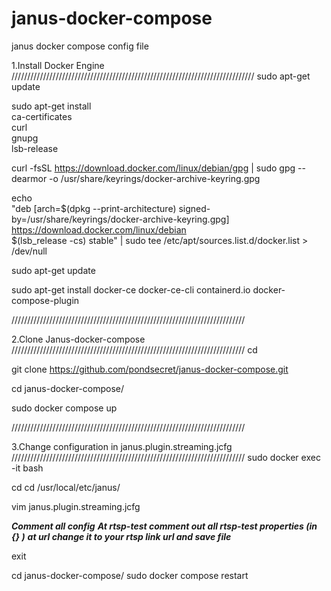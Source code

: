 # janus-docker-compose
janus docker compose config file 

1.Install Docker Engine 
/////////////////////////////////////////////////////////////////////////////
sudo apt-get update

sudo apt-get install \
    ca-certificates \
    curl \
    gnupg \
    lsb-release

curl -fsSL https://download.docker.com/linux/debian/gpg | sudo gpg --dearmor -o /usr/share/keyrings/docker-archive-keyring.gpg

echo \
  "deb [arch=$(dpkg --print-architecture) signed-by=/usr/share/keyrings/docker-archive-keyring.gpg] https://download.docker.com/linux/debian \
  $(lsb_release -cs) stable" | sudo tee /etc/apt/sources.list.d/docker.list > /dev/null

sudo apt-get update

sudo apt-get install docker-ce docker-ce-cli containerd.io docker-compose-plugin

//////////////////////////////////////////////////////////////////////////

2.Clone Janus-docker-compose 
//////////////////////////////////////////////////////////////////////////
cd

git clone https://github.com/pondsecret/janus-docker-compose.git

cd janus-docker-compose/

sudo docker compose up 

//////////////////////////////////////////////////////////////////////////

3.Change configuration in janus.plugin.streaming.jcfg
//////////////////////////////////////////////////////////////////////////
sudo docker exec -it <container id> bash

cd 
cd /usr/local/etc/janus/

vim janus.plugin.streaming.jcfg

***Comment all config***
***At rtsp-test comment out all rtsp-test properties (in {} )***
***at url change it to your rtsp link url and save file***

exit 

cd janus-docker-compose/
sudo docker compose restart 
